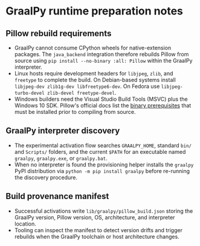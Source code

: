 # GraalPy runtime preparation notes

## Pillow rebuild requirements
- GraalPy cannot consume CPython wheels for native-extension packages. The `java_backend` integration therefore rebuilds Pillow from source using `pip install --no-binary :all: Pillow` within the GraalPy interpreter.
- Linux hosts require development headers for `libjpeg`, `zlib`, and `freetype` to complete the build. On Debian-based systems install `libjpeg-dev zlib1g-dev libfreetype6-dev`. On Fedora use `libjpeg-turbo-devel zlib-devel freetype-devel`.
- Windows builders need the Visual Studio Build Tools (MSVC) plus the Windows 10 SDK. Pillow's official docs list the [binary prerequisites](https://pillow.readthedocs.io/en/stable/installation.html#windows-installation) that must be installed prior to compiling from source.

## GraalPy interpreter discovery
- The experimental activation flow searches `GRAALPY_HOME`, standard `bin/` and `Scripts/` folders, and the current `$PATH` for an executable named `graalpy`, `graalpy.exe`, or `graalpy.bat`.
- When no interpreter is found the provisioning helper installs the `graalpy` PyPI distribution via `python -m pip install graalpy` before re-running the discovery procedure.

## Build provenance manifest
- Successful activations write `lib/graalpy/pillow_build.json` storing the GraalPy version, Pillow version, OS, architecture, and interpreter location.
- Tooling can inspect the manifest to detect version drifts and trigger rebuilds when the GraalPy toolchain or host architecture changes.
